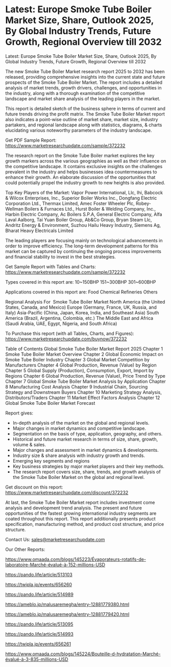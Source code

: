 # Latest: Europe Smoke Tube Boiler Market Size, Share, Outlook 2025, By Global Industry Trends, Future Growth, Regional Overview till 2032

 Latest: Europe Smoke Tube Boiler Market Size, Share, Outlook 2025, By Global Industry Trends, Future Growth, Regional Overview till 2032

The new Smoke Tube Boiler Market research report 2025 to 2032 has been released, providing comprehensive insights into the current state and future prospects of the Smoke Tube Boiler Market. The report includes a detailed analysis of market trends, growth drivers, challenges, and opportunities in the industry, along with a thorough examination of the competitive landscape and market share analysis of the leading players in the market.

This report is detailed sketch of the business sphere in terms of current and future trends driving the profit matrix. The Smoke Tube Boiler Market report also indicates a point-wise outline of market share, market size, industry partakers, and regional landscape along with statistics, diagrams, & charts elucidating various noteworthy parameters of the industry landscape.

Get PDF Sample Report: https://www.marketresearchupdate.com/sample/372232

The research report on the Smoke Tube Boiler market explores the key growth markers across the various geographies as well as their influence on the competitive landscape. It contains exclusive insights on the challenges prevalent in the industry and helps businesses idea countermeasures to enhance their growth. An elaborate discussion of the opportunities that could potentially propel the industry growth to new heights is also provided.

Top Key Players of the Market:
Vapor Power International, Llc, Ihi, Babcock & Wilcox Enterprises, Inc., Superior Boiler Works Inc., Dongfang Electric Corporation Ltd., Thermax Limited, Amec Foster Wheeler Plc, Robey-Wellman Boilers & Furnaces Ltd., Hurst Boiler & Welding Company, Inc., Harbin Electric Company, Ac Boilers S.P.A, General Electric Company, Alfa Laval Aalborg, Tai Yuan Boiler Group, Ab&Co Group, Bryan Steam Llc, Andritz Energy & Environment, Suzhou Hailu Heavy Industry, Siemens Ag, Bharat Heavy Electricals Limited


The leading players are focusing mainly on technological advancements in order to improve efficiency. The long-term development patterns for this market can be captured by continuing the ongoing process improvements and financial stability to invest in the best strategies.

Get Sample Report with Tables and Charts: https://www.marketresearchupdate.com/sample/372232

Types covered in this report are:
10~150BHP
151~300BHP
301~600BHP


Applications covered in this report are:
Food
Chemical
Refineries
Others


Regional Analysis For  Smoke Tube Boiler Market
North America (the United States, Canada, and Mexico)
Europe (Germany, France, UK, Russia, and Italy)
Asia-Pacific (China, Japan, Korea, India, and Southeast Asia)
South America (Brazil, Argentina, Colombia, etc.)
The Middle East and Africa (Saudi Arabia, UAE, Egypt, Nigeria, and South Africa)

To Purchase this report (with all Tables, Charts, and Figures): https://www.marketresearchupdate.com/buynow/372232

Table of Contents
Global Smoke Tube Boiler Market Report 2025
Chapter 1 Smoke Tube Boiler Market Overview
Chapter 2 Global Economic Impact on Smoke Tube Boiler Industry
Chapter 3 Global Market Competition by Manufacturers
Chapter 4 Global Production, Revenue (Value) by Region
Chapter 5 Global Supply (Production), Consumption, Export, Import by Regions
Chapter 6 Global Production, Revenue (Value), Price Trend by Type
Chapter 7 Global Smoke Tube Boiler Market Analysis by Application
Chapter 8 Manufacturing Cost Analysis
Chapter 9 Industrial Chain, Sourcing Strategy and Downstream Buyers
Chapter 10 Marketing Strategy Analysis, Distributors/Traders
Chapter 11 Market Effect Factors Analysis
Chapter 12 Global Smoke Tube Boiler Market Forecast

Report gives:

- In-depth analysis of the market on the global and regional levels.
- Major changes in market dynamics and competitive landscape.
- Segmentation on the basis of type, application, geography, and others.
- Historical and future market research in terms of size, share, growth, volume & sales.
- Major changes and assessment in market dynamics & developments.
- Industry size & share analysis with industry growth and trends.
- Emerging key segments and regions
- Key business strategies by major market players and their key methods.
- The research report covers size, share, trends, and growth analysis of the Smoke Tube Boiler Market on the global and regional level.

Get discount on this report: https://www.marketresearchupdate.com/discount/372232

At last, the Smoke Tube Boiler Market report includes investment come analysis and development trend analysis. The present and future opportunities of the fastest growing international industry segments are coated throughout this report. This report additionally presents product specification, manufacturing method, and product cost structure, and price structure.

Contact Us:
sales@marketresearchupdate.com

Our Other Reports:

https://www.omaada.com/blogs/145223/Évaporateurs-rotatifs-de-laboratoire-Marché-évalué-à-152-millions-USD

https://pando.life/article/513103

https://twipla.jp/events/656260

https://pando.life/article/514989

https://ameblo.jp/malusaremegha/entry-12881779380.html

https://ameblo.jp/malusaremegha/entry-12881779420.html

https://pando.life/article/513095

https://pando.life/article/514993

https://twipla.jp/events/656261

https://www.omaada.com/blogs/145224/Bouteille-d-hydratation-Marché-évalué-à-3-835-millions-USD
